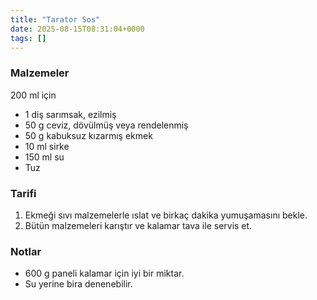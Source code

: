 ```yaml
---
title: "Tarator Sos"
date: 2025-08-15T08:31:04+0000
tags: []
---
```


### Malzemeler

200 ml için

- 1 diş sarımsak, ezilmiş
- 50 g ceviz, dövülmüş veya rendelenmiş
- 50 g kabuksuz kızarmış ekmek
- 10 ml sirke
- 150 ml su
- Tuz

### Tarifi

1. Ekmeği sıvı malzemelerle ıslat ve birkaç dakika yumuşamasını bekle.
1. Bütün malzemeleri karıştır ve kalamar tava ile servis et.

### Notlar

- 600 g paneli kalamar için iyi bir miktar.
- Su yerine bira denenebilir.
